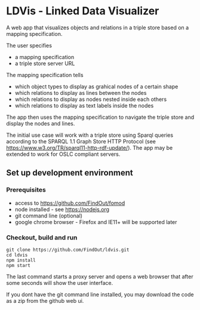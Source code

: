 # LDVis - Linked Data Visualizer

A web app that visualizes objects and relations in a triple store based on a mapping specification.

The user specifies

- a mapping specification
- a triple store server URL

The mapping specification tells

- which object types to display as grahical nodes of a certain shape
- which relations to display as lines between the nodes
- which relations to display as nodes nested inside each others
- which relations to display as text labels inside the nodes

The app then uses the mapping specification to navigate the triple store and display the nodes and lines.

The initial use case will work with a triple store using Sparql queries according to the SPARQL 1.1 Graph Store HTTP Protocol (see https://www.w3.org/TR/sparql11-http-rdf-update/).
The app may be extended to work for OSLC compliant servers.

## Set up development environment

### Prerequisites

- access to https://github.com/FindOut/fomod
- node installed - see https://nodejs.org
- git command line (optional)
- google chrome browser - Firefox and IE11+ will be supported later

### Checkout, build and run

```
git clone https://github.com/FindOut/ldvis.git
cd ldvis
npm install
npm start
```
The last command starts a proxy server and opens a web browser that after some seconds will show the user interface.

If you dont have the git command line installed, you may download the code as a zip from the github web ui.
